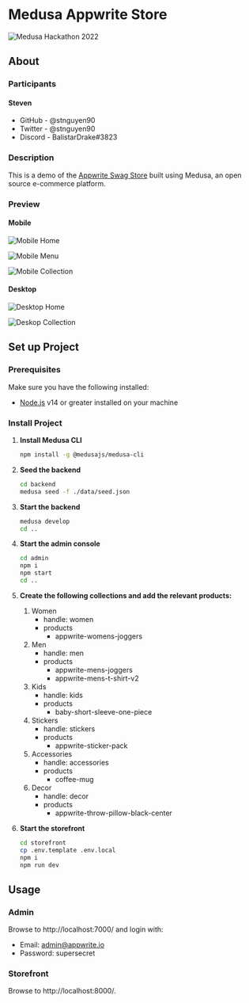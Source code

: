 # Medusa Appwrite Store

![Medusa Hackathon 2022](docs/hackathon-banner.jpeg)

## About

### Participants

#### Steven

- GitHub - @stnguyen90
- Twitter - @stnguyen90
- Discord - BalistarDrake#3823

### Description

This is a demo of the [Appwrite Swag Store](https://store.appwrite.io/) built using Medusa, an open source e-commerce platform.

### Preview

#### Mobile

![Mobile Home](docs/mobile-home.png)

![Mobile Menu](docs/mobile-menu.png)

![Mobile Collection](docs/mobile-collection.png)

#### Desktop

![Desktop Home](docs/desktop-home.png)

![Deskop Collection](docs/desktop-collection.png)

## Set up Project

### Prerequisites

Make sure you have the following installed:

- [Node.js](https://nodejs.org/en/) v14 or greater installed on your machine

### Install Project

1. **Install Medusa CLI**

   ```bash
   npm install -g @medusajs/medusa-cli
   ```

2. **Seed the backend**

   ```bash
   cd backend
   medusa seed -f ./data/seed.json
   ```

3. **Start the backend**

   ```bash
   medusa develop
   cd ..
   ```

4. **Start the admin console**

   ```bash
   cd admin
   npm i
   npm start
   cd ..
   ```

5. **Create the following collections and add the relevant products:**

   1. Women
      - handle: women
      - products
        - appwrite-womens-joggers
   2. Men
      - handle: men
      - products
        - appwrite-mens-joggers
        - appwrite-mens-t-shirt-v2
   3. Kids
      - handle: kids
      - products
        - baby-short-sleeve-one-piece
   4. Stickers
      - handle: stickers
      - products
        - appwrite-sticker-pack
   5. Accessories
      - handle: accessories
      - products
        - coffee-mug
   6. Decor
      - handle: decor
      - products
        - appwrite-throw-pillow-black-center

6. **Start the storefront**

   ```bash
   cd storefront
   cp .env.template .env.local
   npm i
   npm run dev
   ```

## Usage

### Admin

Browse to http://localhost:7000/ and login with:

- Email: admin@appwrite.io
- Password: supersecret

### Storefront

Browse to http://localhost:8000/.
